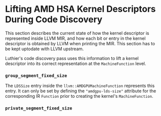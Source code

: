 # Lifting AMD HSA Kernel Descriptors During Code Discovery
This section describes the current state of how the kernel descriptor is represented inside LLVM MIR, 
and how each bit or entry in the kernel descriptor is obtained by LLVM when printing the MIR. This
section has to be kept uptodate with LLVM upstream.

Luthier's code discovery pass uses this information to lift a kernel descriptor into its correct
representation at the `MachineFunction` level.

### `group_segment_fixed_size`
The `LDSSize` entry inside the `llvm::AMDGPUMachineFunction` represents this entry. 
It can only be set by defining the `"amdgpu-lds-size"` attribute for the corresponding IR 
`Function` prior to creating the kernel's `MachineFunction`.
### `private_segment_fixed_size`

